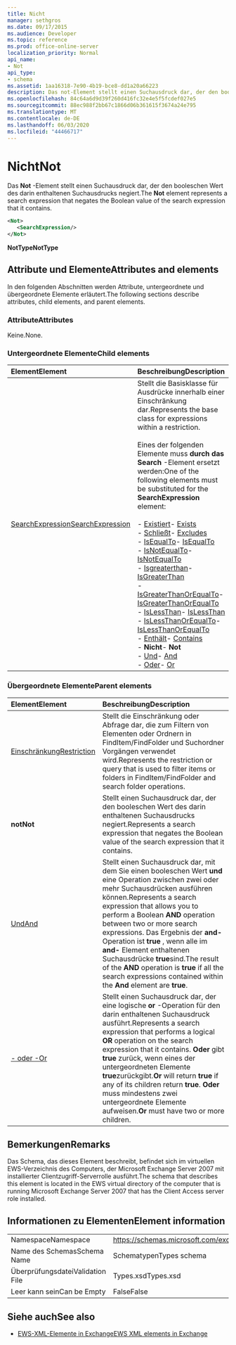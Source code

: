 ```yaml
---
title: Nicht
manager: sethgros
ms.date: 09/17/2015
ms.audience: Developer
ms.topic: reference
ms.prod: office-online-server
localization_priority: Normal
api_name:
- Not
api_type:
- schema
ms.assetid: 1aa16318-7e90-4b19-bce8-dd1a20a66223
description: Das not-Element stellt einen Suchausdruck dar, der den booleschen Wert des darin enthaltenen Suchausdrucks negiert.
ms.openlocfilehash: 84c64a6d9d39f260d416fc32e4e5f5fcdef027e5
ms.sourcegitcommit: 88ec988f2bb67c1866d06b361615f3674a24e795
ms.translationtype: MT
ms.contentlocale: de-DE
ms.lasthandoff: 06/03/2020
ms.locfileid: "44466717"
---
```

# <a name="not"></a><span data-ttu-id="7b872-103">Nicht</span><span class="sxs-lookup"><span data-stu-id="7b872-103">Not</span></span>

<span data-ttu-id="7b872-104">Das **Not** -Element stellt einen Suchausdruck dar, der den booleschen Wert des darin enthaltenen Suchausdrucks negiert.</span><span class="sxs-lookup"><span data-stu-id="7b872-104">The **Not** element represents a search expression that negates the Boolean value of the search expression that it contains.</span></span> 
  
```xml
<Not>
   <SearchExpression/>
</Not>
```

 <span data-ttu-id="7b872-105">**NotType**</span><span class="sxs-lookup"><span data-stu-id="7b872-105">**NotType**</span></span>
## <a name="attributes-and-elements"></a><span data-ttu-id="7b872-106">Attribute und Elemente</span><span class="sxs-lookup"><span data-stu-id="7b872-106">Attributes and elements</span></span>

<span data-ttu-id="7b872-107">In den folgenden Abschnitten werden Attribute, untergeordnete und übergeordnete Elemente erläutert.</span><span class="sxs-lookup"><span data-stu-id="7b872-107">The following sections describe attributes, child elements, and parent elements.</span></span>
  
### <a name="attributes"></a><span data-ttu-id="7b872-108">Attribute</span><span class="sxs-lookup"><span data-stu-id="7b872-108">Attributes</span></span>

<span data-ttu-id="7b872-109">Keine.</span><span class="sxs-lookup"><span data-stu-id="7b872-109">None.</span></span>
  
### <a name="child-elements"></a><span data-ttu-id="7b872-110">Untergeordnete Elemente</span><span class="sxs-lookup"><span data-stu-id="7b872-110">Child elements</span></span>

|<span data-ttu-id="7b872-111">**Element**</span><span class="sxs-lookup"><span data-stu-id="7b872-111">**Element**</span></span>|<span data-ttu-id="7b872-112">**Beschreibung**</span><span class="sxs-lookup"><span data-stu-id="7b872-112">**Description**</span></span>|
|:-----|:-----|
|[<span data-ttu-id="7b872-113">SearchExpression</span><span class="sxs-lookup"><span data-stu-id="7b872-113">SearchExpression</span></span>](searchexpression.md) <br/> | <span data-ttu-id="7b872-114">Stellt die Basisklasse für Ausdrücke innerhalb einer Einschränkung dar.</span><span class="sxs-lookup"><span data-stu-id="7b872-114">Represents the base class for expressions within a restriction.</span></span> <br/><br/><span data-ttu-id="7b872-115">Eines der folgenden Elemente muss **durch das Search** -Element ersetzt werden:</span><span class="sxs-lookup"><span data-stu-id="7b872-115">One of the following elements must be substituted for the **SearchExpression** element:</span></span> <br/> <br/><span data-ttu-id="7b872-116">- [Existiert](exists.md)</span><span class="sxs-lookup"><span data-stu-id="7b872-116">- [Exists](exists.md)</span></span> <br/><span data-ttu-id="7b872-117">- [Schließt](excludes.md)</span><span class="sxs-lookup"><span data-stu-id="7b872-117">- [Excludes](excludes.md)</span></span> <br/><span data-ttu-id="7b872-118">- [IsEqualTo](isequalto.md)</span><span class="sxs-lookup"><span data-stu-id="7b872-118">- [IsEqualTo](isequalto.md)</span></span> <br/><span data-ttu-id="7b872-119">- [IsNotEqualTo](isnotequalto.md)</span><span class="sxs-lookup"><span data-stu-id="7b872-119">- [IsNotEqualTo](isnotequalto.md)</span></span> <br/><span data-ttu-id="7b872-120">- [Isgreaterthan](isgreaterthan.md)</span><span class="sxs-lookup"><span data-stu-id="7b872-120">- [IsGreaterThan](isgreaterthan.md)</span></span> <br/><span data-ttu-id="7b872-121">- [IsGreaterThanOrEqualTo](isgreaterthanorequalto.md)</span><span class="sxs-lookup"><span data-stu-id="7b872-121">- [IsGreaterThanOrEqualTo](isgreaterthanorequalto.md)</span></span> <br/><span data-ttu-id="7b872-122">- [IsLessThan](islessthan.md)</span><span class="sxs-lookup"><span data-stu-id="7b872-122">- [IsLessThan](islessthan.md)</span></span> <br/><span data-ttu-id="7b872-123">- [IsLessThanOrEqualTo](islessthanorequalto.md)</span><span class="sxs-lookup"><span data-stu-id="7b872-123">- [IsLessThanOrEqualTo](islessthanorequalto.md)</span></span> <br/><span data-ttu-id="7b872-124">- [Enthält](contains.md)</span><span class="sxs-lookup"><span data-stu-id="7b872-124">- [Contains](contains.md)</span></span> <br/><span data-ttu-id="7b872-125">- **Nicht**</span><span class="sxs-lookup"><span data-stu-id="7b872-125">- **Not**</span></span> <br/><span data-ttu-id="7b872-126">- [Und](and.md)</span><span class="sxs-lookup"><span data-stu-id="7b872-126">- [And](and.md)</span></span> <br/><span data-ttu-id="7b872-127">- [Oder](or.md)</span><span class="sxs-lookup"><span data-stu-id="7b872-127">- [Or](or.md)</span></span> <br/> |
   
### <a name="parent-elements"></a><span data-ttu-id="7b872-128">Übergeordnete Elemente</span><span class="sxs-lookup"><span data-stu-id="7b872-128">Parent elements</span></span>

|<span data-ttu-id="7b872-129">**Element**</span><span class="sxs-lookup"><span data-stu-id="7b872-129">**Element**</span></span>|<span data-ttu-id="7b872-130">**Beschreibung**</span><span class="sxs-lookup"><span data-stu-id="7b872-130">**Description**</span></span>|
|:-----|:-----|
|[<span data-ttu-id="7b872-131">Einschränkung</span><span class="sxs-lookup"><span data-stu-id="7b872-131">Restriction</span></span>](restriction.md) <br/> |<span data-ttu-id="7b872-132">Stellt die Einschränkung oder Abfrage dar, die zum Filtern von Elementen oder Ordnern in FindItem/FindFolder und Suchordner Vorgängen verwendet wird.</span><span class="sxs-lookup"><span data-stu-id="7b872-132">Represents the restriction or query that is used to filter items or folders in FindItem/FindFolder and search folder operations.</span></span>  <br/> |
|<span data-ttu-id="7b872-133">**not**</span><span class="sxs-lookup"><span data-stu-id="7b872-133">**Not**</span></span> <br/> |<span data-ttu-id="7b872-134">Stellt einen Suchausdruck dar, der den booleschen Wert des darin enthaltenen Suchausdrucks negiert.</span><span class="sxs-lookup"><span data-stu-id="7b872-134">Represents a search expression that negates the Boolean value of the search expression that it contains.</span></span>  <br/> |
|[<span data-ttu-id="7b872-135">Und</span><span class="sxs-lookup"><span data-stu-id="7b872-135">And</span></span>](and.md) <br/> |<span data-ttu-id="7b872-136">Stellt einen Suchausdruck dar, mit dem Sie einen booleschen Wert **und** eine Operation zwischen zwei oder mehr Suchausdrücken ausführen können.</span><span class="sxs-lookup"><span data-stu-id="7b872-136">Represents a search expression that allows you to perform a Boolean **AND** operation between two or more search expressions.</span></span> <span data-ttu-id="7b872-137">Das Ergebnis der **and-** Operation ist **true** , wenn alle im **and-** Element enthaltenen Suchausdrücke **true**sind.</span><span class="sxs-lookup"><span data-stu-id="7b872-137">The result of the **AND** operation is **true** if all the search expressions contained within the **And** element are **true**.</span></span>  <br/> |
|[<span data-ttu-id="7b872-138">- oder -</span><span class="sxs-lookup"><span data-stu-id="7b872-138">Or</span></span>](or.md) <br/> |<span data-ttu-id="7b872-139">Stellt einen Suchausdruck dar, der eine logische **or** -Operation für den darin enthaltenen Suchausdruck ausführt.</span><span class="sxs-lookup"><span data-stu-id="7b872-139">Represents a search expression that performs a logical **OR** operation on the search expression that it contains.</span></span> <span data-ttu-id="7b872-140">**Oder** gibt **true** zurück, wenn eines der untergeordneten Elemente **true**zurückgibt.</span><span class="sxs-lookup"><span data-stu-id="7b872-140">**Or** will return **true** if any of its children return **true**.</span></span> <span data-ttu-id="7b872-141">**Oder** muss mindestens zwei untergeordnete Elemente aufweisen.</span><span class="sxs-lookup"><span data-stu-id="7b872-141">**Or** must have two or more children.</span></span>  <br/> |
   
## <a name="remarks"></a><span data-ttu-id="7b872-142">Bemerkungen</span><span class="sxs-lookup"><span data-stu-id="7b872-142">Remarks</span></span>

<span data-ttu-id="7b872-143">Das Schema, das dieses Element beschreibt, befindet sich im virtuellen EWS-Verzeichnis des Computers, der Microsoft Exchange Server 2007 mit installierter Clientzugriff-Serverrolle ausführt.</span><span class="sxs-lookup"><span data-stu-id="7b872-143">The schema that describes this element is located in the EWS virtual directory of the computer that is running Microsoft Exchange Server 2007 that has the Client Access server role installed.</span></span>
  
## <a name="element-information"></a><span data-ttu-id="7b872-144">Informationen zu Elementen</span><span class="sxs-lookup"><span data-stu-id="7b872-144">Element information</span></span>

|||
|:-----|:-----|
|<span data-ttu-id="7b872-145">Namespace</span><span class="sxs-lookup"><span data-stu-id="7b872-145">Namespace</span></span>  <br/> |https://schemas.microsoft.com/exchange/services/2006/types  <br/> |
|<span data-ttu-id="7b872-146">Name des Schemas</span><span class="sxs-lookup"><span data-stu-id="7b872-146">Schema Name</span></span>  <br/> |<span data-ttu-id="7b872-147">Schematypen</span><span class="sxs-lookup"><span data-stu-id="7b872-147">Types schema</span></span>  <br/> |
|<span data-ttu-id="7b872-148">Überprüfungsdatei</span><span class="sxs-lookup"><span data-stu-id="7b872-148">Validation File</span></span>  <br/> |<span data-ttu-id="7b872-149">Types.xsd</span><span class="sxs-lookup"><span data-stu-id="7b872-149">Types.xsd</span></span>  <br/> |
|<span data-ttu-id="7b872-150">Leer kann sein</span><span class="sxs-lookup"><span data-stu-id="7b872-150">Can be Empty</span></span>  <br/> |<span data-ttu-id="7b872-151">False</span><span class="sxs-lookup"><span data-stu-id="7b872-151">False</span></span>  <br/> |
   
## <a name="see-also"></a><span data-ttu-id="7b872-152">Siehe auch</span><span class="sxs-lookup"><span data-stu-id="7b872-152">See also</span></span>

- [<span data-ttu-id="7b872-153">EWS-XML-Elemente in Exchange</span><span class="sxs-lookup"><span data-stu-id="7b872-153">EWS XML elements in Exchange</span></span>](ews-xml-elements-in-exchange.md)

